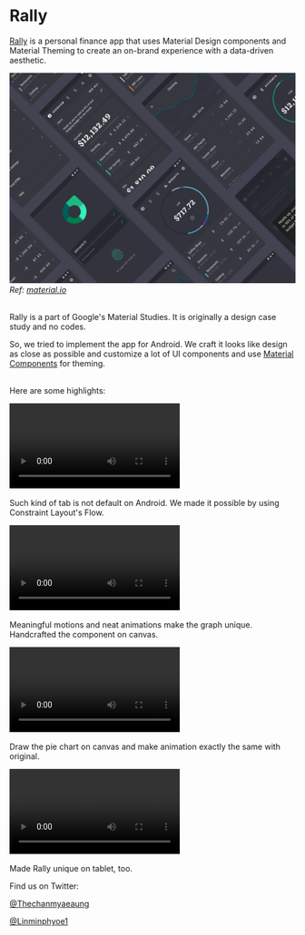 # Rally

[Rally](https://material.io/design/material-studies/rally.html) is a personal finance app that uses Material Design components and Material Theming to create an on-brand experience with a data-driven aesthetic.


![Rally](images/rally-cover.png)
*Ref: [material.io](https://material.io)* <br/> <br/>




Rally is a part of Google's Material Studies. It is originally a design case study and no codes.

So, we tried to implement the app for Android. We craft it looks like design as close as possible and customize a lot of UI components and use [Material Components](https://github.com/material-components/material-components-android) for theming. <br/> <br/>



Here are some highlights:

![Tabs](highlights/hl-tab.mp4)

Such kind of tab is not default on Android. We made it possible by using Constraint Layout's Flow.


![Graph](highlights/hl-graph.mp4)

Meaningful motions and neat animations make the graph unique. Handcrafted the component on canvas.


![Pie](highlights/hl-pie.mp4)

Draw the pie chart on canvas and make animation exactly the same with original.



![Tablet UI](highlights/hl-tablet.mp4)

Made Rally unique on tablet, too.





Find us on Twitter:

[@Thechanmyaeaung]()

[@Linminphyoe1]()

